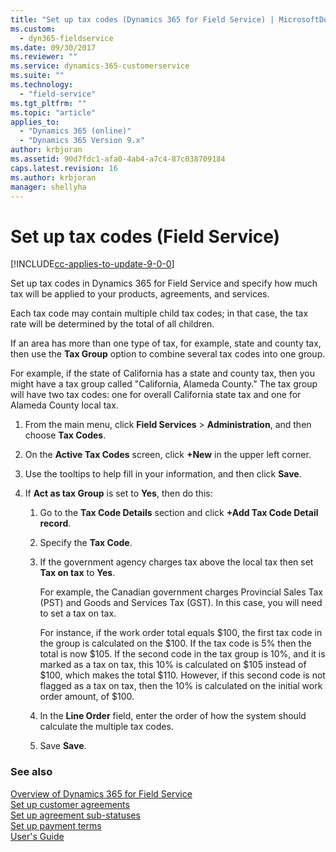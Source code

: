```yaml
---
title: "Set up tax codes (Dynamics 365 for Field Service) | MicrosoftDocs"
ms.custom:
  - dyn365-fieldservice
ms.date: 09/30/2017
ms.reviewer: ""
ms.service: dynamics-365-customerservice
ms.suite: ""
ms.technology: 
  - "field-service"
ms.tgt_pltfrm: ""
ms.topic: "article"
applies_to: 
  - "Dynamics 365 (online)"
  - "Dynamics 365 Version 9.x"
author: krbjoran
ms.assetid: 90d7fdc1-afa0-4ab4-a7c4-87c038709184
caps.latest.revision: 16
ms.author: krbjoran
manager: shellyha
---
```

# Set up tax codes (Field Service)

[!INCLUDE[cc-applies-to-update-9-0-0](../includes/cc_applies_to_update_9_0_0.md)]

Set up tax codes in Dynamics 365 for Field Service and specify how much tax will be applied to your products, agreements, and services.  
  
Each tax code may contain multiple child tax codes; in that case, the tax rate will be determined by the total of all children.  
  
If an area has more than one type of tax, for example, state and county tax, then use the **Tax Group** option to combine several tax codes into one group.  
  
For example, if the state of California has a state and county tax, then you might have a tax group called "California, Alameda County." The tax group will have two tax codes: one for overall California state tax and one for Alameda County local tax.  
  
1.  From the main menu, click **Field Services** > **Administration**, and then choose **Tax Codes**.  
  
2.  On the **Active Tax Codes** screen, click **+New** in the upper left corner.  
  
3.  Use the tooltips to help fill in your information, and then click **Save**.  
  
4.  If **Act as tax Group** is set to **Yes**, then do this:  
  
    1.  Go to the **Tax Code Details** section and click **+Add Tax Code Detail record**.  
  
    2.  Specify the **Tax Code**.  
  
    3.  If the government agency charges tax above the local tax then set **Tax on tax** to **Yes**.  
  
         For example, the Canadian government charges Provincial Sales Tax (PST) and Goods and Services Tax (GST). In this case, you will need to set a tax on tax.  
  
         For instance, if the work order total equals $100,  the first tax code in the group is calculated on the $100. If the tax code is 5% then the total is now $105. If the second code in the tax group is 10%, and it is marked as a tax on tax, this 10% is calculated on $105 instead of $100, which makes the total $110. However, if this second code is not flagged as a tax on tax, then the 10% is calculated on the initial work order amount, of $100.  
  
    4.  In the **Line Order** field, enter the order of how the system should calculate the multiple tax codes.  
  
    5.  Save **Save**.  
  
### See also    
 [Overview of Dynamics 365 for Field Service](../field-service/overview.md)   
 [Set up customer agreements](../field-service/set-up-customer-agreements.md)   
 [Set up agreement sub-statuses](../field-service/set-up-agreement-sub-statuses.md)   
 [Set up payment terms](../field-service/set-up-payment-terms.md)<br>
 [User's Guide](../field-service/user-guide.md)
